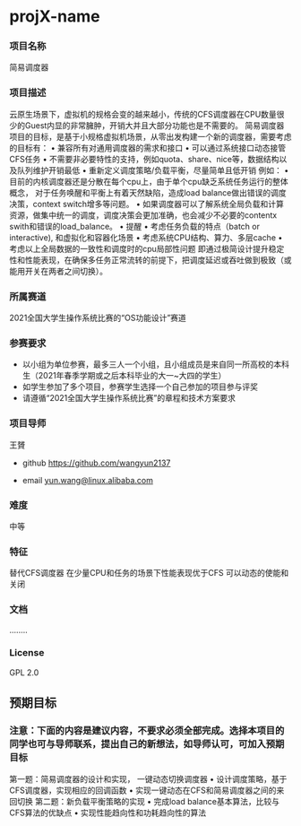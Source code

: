 # projX-name
### 项目名称
简易调度器

### 项目描述

云原生场景下，虚拟机的规格会变的越来越小，传统的CFS调度器在CPU数量很少的Guest内显的非常臃肿，开销大并且大部分功能也是不需要的。
简易调度器项目的目标，是基于小规格虚拟机场景，从零出发构建一个新的调度器，需要考虑的目标有：
• 兼容所有对通用调度器的需求和接口
• 可以通过系统接口动态接管CFS任务
• 不需要非必要特性的支持，例如quota、share、nice等，数据结构以及队列维护开销最低
• 重新定义调度策略/负载平衡，尽量简单且低开销
       例如：
• 目前的内核调度器还是分散在每个cpu上，由于单个cpu缺乏系统任务运行的整体概念， 对于任务唤醒和平衡上有着天然缺陷，造成load balance做出错误的调度决策，context switch增多等问题。 
• 如果调度器可以了解系统全局负载和计算资源，做集中统一的调度，调度决策会更加准确，也会减少不必要的contentx swith和错误的load_balance。
• 提醒
• 考虑任务负载的特点（batch or interactive), 和虚拟化和容器化场景
• 考虑系统CPU结构、算力、多层cache
• 考虑以上全局数据的一致性和调度时的cpu局部性问题
即通过极简设计提升稳定性和性能表现，在确保多任务正常流转的前提下，把调度延迟或吞吐做到极致（或能用开关在两者之间切换）。

### 所属赛道

2021全国大学生操作系统比赛的“OS功能设计”赛道



### 参赛要求

- 以小组为单位参赛，最多三人一个小组，且小组成员是来自同一所高校的本科生（2021年春季学期或之后本科毕业的大一~大四的学生）
- 如学生参加了多个项目，参赛学生选择一个自己参加的项目参与评奖
- 请遵循“2021全国大学生操作系统比赛”的章程和技术方案要求



### 项目导师

王贇

* github https://github.com/wangyun2137

* email yun.wang@linux.alibaba.com



### 难度

中等



### 特征

替代CFS调度器
在少量CPU和任务的场景下性能表现优于CFS
可以动态的使能和关闭



### 文档

........

### License

GPL 2.0



## 预期目标

### 注意：下面的内容是建议内容，不要求必须全部完成。选择本项目的同学也可与导师联系，提出自己的新想法，如导师认可，可加入预期目标

第一题：简易调度器的设计和实现， 一键动态切换调度器
• 设计调度策略，基于CFS调度器，实现相应的回调函数
• 实现一键动态在CFS和简易调度器之间的来回切换
第二题：新负载平衡策略的实现
• 完成load balance基本算法，比较与CFS算法的优缺点
• 实现性能趋向性和功耗趋向性的算法
